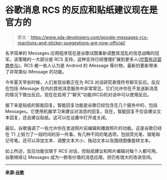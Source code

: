 # 谷歌消息 RCS 的反应和贴纸建议现在是官方的

> 原文：<https://www.xda-developers.com/google-messages-rcs-reactions-and-sticker-suggestions-are-now-official/>

名字简单的 Messages 应用程序现在是谷歌试图重新调整其混乱的信息战略的冠军。该策略的一大部分是 RCS 支持，这种支持已经慢慢扩展到更多人([尽管有运营商参与](https://www.xda-developers.com/google-rolling-out-rcs-chat-messages-all-us-users/))。RCS 被一些人认为是 Android 的 iMessage 等价物，最新的更新带来了非常类似 iMessage 的功能。

今年夏天早些时候，人们发现谷歌正在为 RCS 对话研究表情符号聊天反应。反应在包括 iMessage 在内的其他消息服务中非常常见，它们允许你在不发送新消息的情况下做出反应。现在在启用了“聊天”功能(RCS)的对话中可以使用反应。

接下来是贴纸的智能回复。智能回复功能是谷歌已经包含在几个服务中的，包括 Messages。它使用机器学习来建议对消息的回复。现在，智能回复不仅会建议文本回复，还会建议贴纸。这可以在设置中打开或关闭。

最后，谷歌强调了一些允许你在发送照片前编辑和播放照片的功能。这是谷歌已经在 T1 上努力了一段时间的另一件事。有几种不同的笔选项，包括荧光笔、钢笔和记号笔。还可以添加文本、调整文本大小、拖动文本以及围绕图像旋转文本。

如上所述，反应功能仅限于 RCS 对话，但贴纸建议和照片编辑对每个人都可用。谷歌继续让 Messages 成为一款有价值的消息应用，但仍有很大的改进空间。

* * *

**来源:[谷歌](https://blog.google/products/messages/5-messages-features-stay-connected-more-personal-ways/)**